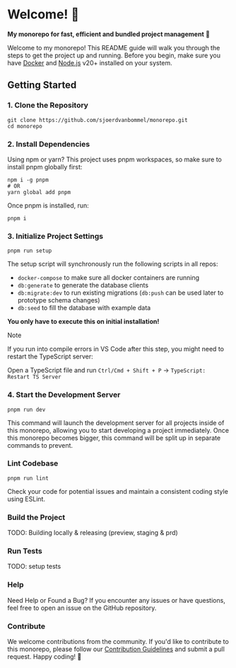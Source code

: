 # Welcome! 👋

**My monorepo for fast, efficient and bundled project management** 🚀

Welcome to my monorepo! This README guide will walk you through the steps to get the project up and running. Before you begin, make sure you have [Docker](https://www.docker.com/products/docker-desktop/) and [Node.js](https://nodejs.org/en/download) v20+ installed on your system.

## Getting Started

### **1. Clone the Repository** 

```
git clone https://github.com/sjoerdvanbommel/monorepo.git
cd monorepo
```

### **2. Install Dependencies** 

Using npm or yarn? This project uses pnpm workspaces, so make sure to install pnpm globally first:

```
npm i -g pnpm
# OR
yarn global add pnpm
```

Once pnpm is installed, run:

```
pnpm i
```


### **3. Initialize Project Settings**

```
pnpm run setup
```

The setup script will synchronously run the following scripts in all repos:

- `docker-compose` to make sure all docker containers are running
- `db:generate` to generate the database clients
- `db:migrate:dev` to run existing migrations (`db:push` can be used later to prototype schema changes)
- `db:seed` to fill the database with example data

**You only have to execute this on initial installation!**

> [!NOTE]
> If you run into compile errors in VS Code after this step, you might need to restart the TypeScript server:
> 
> Open a TypeScript file and run `Ctrl/Cmd + Shift + P` -> `TypeScript: Restart TS Server`

### **4. Start the Development Server**

```
pnpm run dev
```

This command will launch the development server for all projects inside of this monorepo, allowing you to start developing a project immediately. Once this monorepo becomes bigger, this command will be split up in separate commands to prevent.

### **Lint Codebase**

```
pnpm run lint
```
Check your code for potential issues and maintain a consistent coding style using ESLint.

### **Build the Project**

TODO: Building locally & releasing (preview, staging & prd)

### **Run Tests**

TODO: setup tests

### Help

Need Help or Found a Bug?
If you encounter any issues or have questions, feel free to open an issue on the GitHub repository.

### Contribute

We welcome contributions from the community. If you'd like to contribute to this monorepo, please follow our [Contribution Guidelines](./CONTRIBUTING.md) and submit a pull request. Happy coding! 🚀
